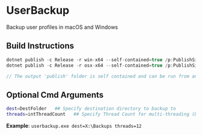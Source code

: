 # UserBackup
Backup user profiles in macOS and Windows

## Build Instructions
```csharp
dotnet publish -c Release -r win-x64 --self-contained=true /p:PublishSingleFile=false /p:AssemblyName=userbackup
dotnet publish -c Release -r osx-x64 --self-contained=true /p:PublishSingleFile=false /p:AssemblyName=userbackup

// The output 'publish' folder is self contained and can be run from anywhere.
```

## Optional Cmd Arguments
```bash
dest=DestFolder   ## Specify destination directory to backup to
threads=intThreadCount   ## Specify Thread Count for multi-threading (Default:16)
```
**Example**: `userbackup.exe dest=X:\Backups threads=12`
